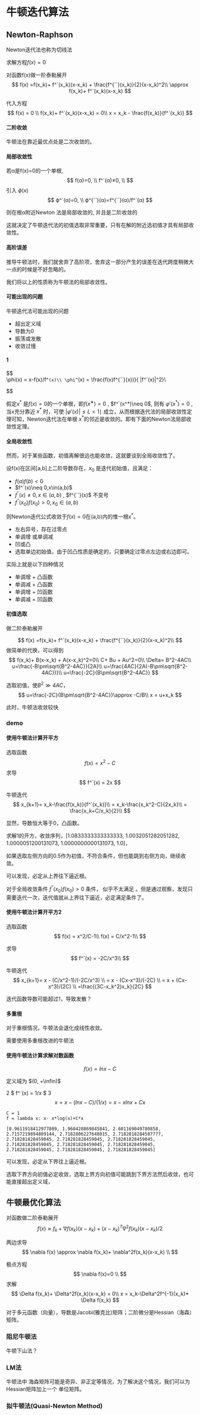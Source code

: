 # 牛顿迭代算法

## Newton-Raphson
Newton迭代法也称为切线法

求解方程$f(x)= 0$

对函数f(x)做一阶泰勒展开
$$
f(x) =f(x_k)+ f^`(x_k)(x-x_k) + \frac{f^{``}(x_k)}{2}(x-x_k)^2\\
\approx f(x_k)+ f^`(x_k)(x-x_k) 
$$

代入方程
$$
f(x) = 0 \\
f(x_k)+ f^`(x_k)(x-x_k) = 0\\
x = x_k - \frac{f(x_k)}{f^`(x_k)}
$$

#### 二阶收敛
牛顿法在靠近最优点处是二次收敛的。


#### 局部收敛性

若α是f(x)=0的一个单根, 
$$
f(α)=0, \\
f^`(α)≠0, \\
$$
引入 $ϕ(x)$
$$
ϕ^`(α)=0, \\
ϕ^{``}(α)=f^{``}(α)/f^`(α)
$$

则在根α附近Newton 法是局部收敛的, 并且是二阶收敛的

这就决定了牛顿迭代法的初值选取非常重要，只有在解的附近选初值才具有局部收敛性。

#### 高阶误差
推导牛顿法时，我们就舍弃了高阶项，舍弃这一部分产生的误差在迭代跨度稍微大一点的时候是不好忽略的。

我们将以上的性质称为牛顿法的局部收敛性。

#### 可能出现的问题

牛顿迭代法可能出现的问题
- 超出定义域
- 导数为0
- 振荡或发散
- 收敛过慢
#### 1

$$				
\phi(x) = x-f(x)/f^`(x)\\
\phi^`(x) = \frac{f(x)f^{``}(x))}{ |f^`(x)|^2}\\

$$


假定$x^*$ 是$f(x)=0$的一个单根，即$f( x^∗ ) = 0$ , $f^`(x^*)\neq 0$, 则有 $\varphi'(x^*)=0$ , 当x充分靠近 $x^*$  时，可使 $|\varphi'(x)|\leq L<1∣$ 成立，从而根据迭代法的局部收敛性定理可知，Newton迭代法在单根 $x^*$的邻近是收敛的。即有下面的Newton法局部收敛性定理。

#### 全局收敛性
然而，对于某些函数，初值离解很远也能收敛，这就要谈到全局收敛性了。

设f(x)在区间[a,b]上二阶导数存在，$x_0$ 是迭代初始值，且满足：

- $f(a)f(b)<0$
- $f^`(x)\neq 0,x\in(a,b)$
- $f^{''}(x) \neq 0, x\in(a,b)$ , $f^{``}(x)$ 不变号
- $f^{''}(x_0)f(x_0)>0, x_0\in(a,b)$ 

则Newton迭代公式收敛于$f(x)=0$在(a,b)内的惟一根$x^*$。

- 左右异号，存在过零点
- 单调增 或单调减
- 凹或凸
- 选取单边初始值，由于凹凸性质是确定的，只要确定过零点左边或右边即可。

实际上就是以下四种情况
- 单调增 + 凸函数
- 单调减 + 凸函数
- 单调增 + 凹函数
- 单调减 + 凹函数

#### 初值选取

做二阶泰勒展开

$$
f(x) =f(x_k)+ f^`(x_k)(x-x_k) + \frac{f^{``}(x_k)}{2}(x-x_k)^2\\
$$
做简单的代换，可以得到
$$
f(x_k)+ B(x-x_k) + A(x-x_k)^2=0\\
C+ Bu + Au^2=0\\
\Delta= B^2-4AC\\
u=\frac{-B\pm\sqrt{B^2-4AC}}{2A}\\
u=\frac{4AC}{2A(-B\pm\sqrt{B^2-4AC})}\\
u=\frac{-2C}{B\pm\sqrt{B^2-4AC}}
$$


选取初值，使$B^2 \gg 4AC$，
$$
u=\frac{-2C}{B\pm\sqrt{B^2-4AC}}\approx -C/B\\
x = u+x_k
$$

此时，牛顿法收敛较快
### demo
#### 使用牛顿法计算开平方
选取函数
$$
f(x) = x^2- C 
$$
求导
$$
f^`(x) = 2x
$$

牛顿迭代
$$
x_{k+1}= x_k-\frac{f(x_k)}{f^`(x_k)}\\
 = x_k-\frac{x_k^2-C}{2x_k}\\
 = \frac{x_k+C/x_k}{2}\\
$$

显然，导数恒大等于0，凸函数。


求解1的开方，收敛序列，[1.0833333333333333, 1.0032051282051282, 1.0000051200131073, 1.0000000000131073, 1.0]，

如果选取左侧方向的0.5作为初值，不符合条件，但也能跳到右侧方向，继续收敛。

可以发现，必定从上界往下逼近根。


对于全局收敛条件 $f^{''}(x_0)f(x_0)>0$ 条件， 似乎不太满足 。但是通过观察，发现只需要迭代一次，迭代值就从上界往下逼近，必定满足条件了。


#### 使用牛顿法计算开平方2
选取函数
$$
f(x) = x^2/C-1\\
f(x) = C/x^2-1\\
$$

求导
$$
f^`(x) = -2C/x^3\\
$$

牛顿迭代
$$
x_{k+1}= x - (C/x^2-1)/(-2C/x^3) \\
= x - (Cx-x^3)/(-2C) \\
= x + (Cx-x^3)/(2C) \\
=\frac{(3C-x_k^2)x_k}{2C}
$$

迭代函数导数可能超过1，导致发散？

#### 多重根
对于重根情况，牛顿法会退化成线性收敛。

需要使用多重根改进的牛顿法

#### 使用牛顿法计算求解对数函数
$$
f(x) = ln x - C
$$

定义域为 $(0, +\infin)$

2
$ f^`(x) = 1/x $
3
$$
x = x - (lnx - C)/(1/x) = x- xlnx+Cx
$$


```
C = 1
f = lambda x: x- x*log(x)+C*x

[0.9611918412977809, 1.960428869845841, 2.601169049780858, 2.7157219894809144, 2.7182806227648015, 2.7182818284587777, 2.718281828459045, 2.718281828459045, 2.718281828459045, 2.718281828459045, 2.718281828459045, 2.718281828459045, 2.718281828459045, 2.718281828459045, 2.718281828459045]
```

可以发现，必定从下界往上逼近根。

选取下界方向初值必定收敛，选取上界方向初值可能跳到下界方法然后收敛，也可能直接超出定义域，

## 牛顿最优化算法
对函数做二阶泰勒展开
$$
f(x) \approx f_k+\nabla f(x_k)(x-x_k) + (x-x_k)^T\nabla^2f(x_k)(x-x_k)/2
$$

两边求导
$$
\nabla f(x) \approx \nabla f(x_k)+ \nabla^2f(x_k)(x-x_k) \\
$$


极点方程
$$
\nabla f(x)=0 \\
$$
求解
$$
\Delta f(x_k)+ \Delta^2f(x_k)(x-x_k) = 0\\
 x = x_k-\Delta^2f^{-1}(x_k)* \Delta f(x_k)
$$

对于多元函数（向量），导数是Jacobi(雅克比)矩阵；二阶微分是Hessian（海森）矩阵。

### 阻尼牛顿法

牛顿下山法？

### LM法
牛顿法中 海森矩阵​可能是奇异、非正定等情况，为了解决这个情况，我们可以为Hessian矩阵加上一个 单位矩阵。

### ​拟牛顿法(Quasi-Newton Method)